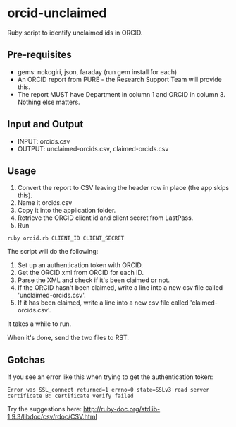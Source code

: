 # orcid-unclaimed
Ruby script to identify unclaimed ids in ORCID.

## Pre-requisites

* gems: nokogiri, json, faraday (run gem install for each)
* An ORCID report from PURE - the Research Support Team will provide this.
* The report MUST have Department in column 1 and ORCID in column 3. Nothing else matters.

## Input and Output

* INPUT: orcids.csv
* OUTPUT: unclaimed-orcids.csv, claimed-orcids.csv

## Usage

1. Convert the report to CSV leaving the header row in place (the app skips this).
2. Name it orcids.csv
3. Copy it into the application folder.
4. Retrieve the ORCID client id and client secret from LastPass.
5. Run

```ruby orcid.rb CLIENT_ID CLIENT_SECRET```

The script will do the following:

1. Set up an authentication token with ORCID.
2. Get the ORCID xml from ORCID for each ID.
3. Parse the XML and check if it's been claimed or not.
4. If the ORCID hasn't been claimed, write a line into a new csv file called 'unclaimed-orcids.csv'.
5. If it has been claimed, write a line into a new csv file called 'claimed-orcids.csv'.

It takes a while to run.

When it's done, send the two files to RST.

## Gotchas

If you see an error like this when trying to get the authentication token:

```Error was SSL_connect returned=1 errno=0 state=SSLv3 read server certificate B: certificate verify failed```

Try the suggestions here: http://ruby-doc.org/stdlib-1.9.3/libdoc/csv/rdoc/CSV.html
